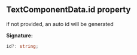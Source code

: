 
## TextComponentData.id property

if not provided, an auto id will be generated

**Signature:**

```typescript
id?: string;
```
